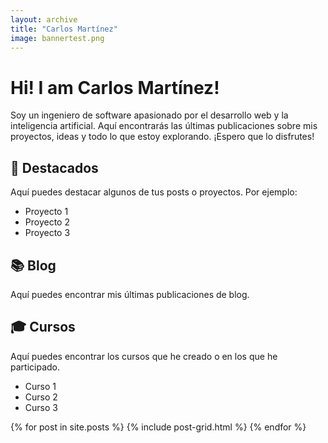 ```yaml
---
layout: archive
title: "Carlos Martínez"
image: bannertest.png
---
```


<div class="page__hero--overlay" style="background: linear-gradient(rgba(0,0,0,0.5), rgba(0,0,0,0.5)), url({{ page.image | relative_url }});"></div>

# Hi! I am Carlos Martínez!

Soy un ingeniero de software apasionado por el desarrollo web y la inteligencia artificial. Aquí encontrarás las últimas publicaciones sobre mis proyectos, ideas y todo lo que estoy explorando. ¡Espero que lo disfrutes!

## 🌟 Destacados

Aquí puedes destacar algunos de tus posts o proyectos. Por ejemplo:

- Proyecto 1
- Proyecto 2
- Proyecto 3

## 📚 Blog

Aquí puedes encontrar mis últimas publicaciones de blog.

## 🎓 Cursos

Aquí puedes encontrar los cursos que he creado o en los que he participado.

- Curso 1
- Curso 2
- Curso 3


<div class="tiles">
{% for post in site.posts %}
	{% include post-grid.html %}
{% endfor %}
</div><!-- /.tiles -->
